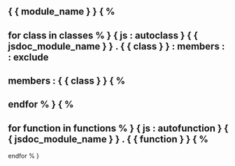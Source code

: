 #
{
{
module_name
}
}
{
%
-
for
class
in
classes
%
}
{
js
:
autoclass
}
{
{
jsdoc_module_name
}
}
.
{
{
class
}
}
:
members
:
:
exclude
-
members
:
{
{
class
}
}
{
%
-
endfor
%
}
{
%
-
for
function
in
functions
%
}
{
js
:
autofunction
}
{
{
jsdoc_module_name
}
}
.
{
{
function
}
}
{
%
-
endfor
%
}

